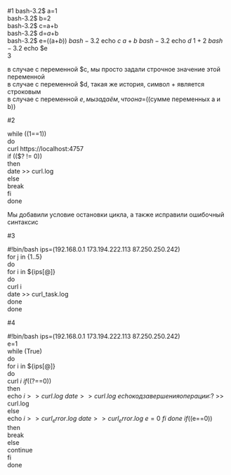 #1
bash-3.2$ a=1 \
bash-3.2$ b=2 \
bash-3.2$ c=a+b \
bash-3.2$ d=$a+$b \
bash-3.2$ e=$(($a+$b)) \
bash-3.2$ echo $c \
a+b \
bash-3.2$ echo $d \
1+2 \
bash-3.2$ echo $e \
3 

в случае с переменной $c, мы просто задали строчное значение этой переменной \
в случае с переменной $d, такая же история, символ + является строковым \
в случае с переменной $e, мы задаём, что она =$((сумме переменных a и b))

#2

while ((1==1)) \
do \
curl https://localhost:4757 \
if (($? != 0)) \
then \
date >> curl.log \
else\
break \
fi \
done

Мы добавили условие остановки цикла, а также исправили ошибочный синтаксис

#3

#!bin/bash 
ips=(192.168.0.1 173.194.222.113 87.250.250.242) \
for j in {1..5} \
do \
 for i in ${ips[@]} \
 do \
  curl i \
  date >> curl_task.log \
 done \
done

#4

#!bin/bash
ips=(192.168.0.1 173.194.222.113 87.250.250.242) \
e=1 \
while (True) \
do \
 for i in ${ips[@]} \
 do \
  curl $i \
  if (($?==0)) \
  then \
  echo $i >> curl.log \
  date >> curl.log \
  echo код завершения операции :$? >> curl.log \
  else \
  echo $i >> curl_error.log \
  date >> curl_error.log \
  e=0 \
  fi \
 done \
 if (($e==0)) \
 then \
 break \
 else \
 continue \
 fi \
done
